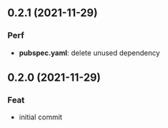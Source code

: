 ## 0.2.1 (2021-11-29)

### Perf

- **pubspec.yaml**: delete unused dependency

## 0.2.0 (2021-11-29)

### Feat

- initial commit
